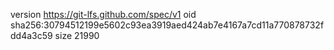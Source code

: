 version https://git-lfs.github.com/spec/v1
oid sha256:30794512199e5602c93ea3919aed424ab7e4167a7cd11a770878732fdd4a3c59
size 21990
